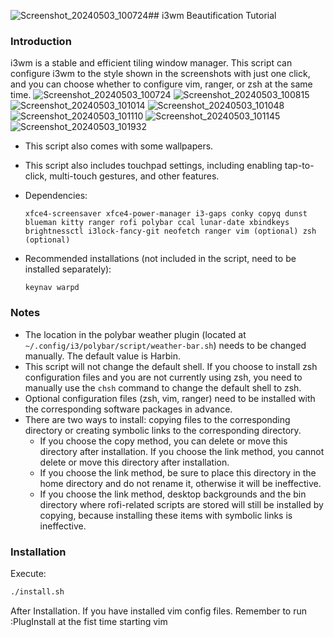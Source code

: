 ![Screenshot_20240503_100724](https://github.com/wiwyil2tr/My_i3wm_theme_configure/assets/108447154/03b6eb4d-6e09-495e-8509-2a87d58cfbe9)## i3wm Beautification Tutorial

### Introduction

i3wm is a stable and efficient tiling window manager. This script can configure i3wm to the style shown in the screenshots with just one click, and you can choose whether to configure vim, ranger, or zsh at the same time.
![Screenshot_20240503_100724](https://github.com/wiwyil2tr/My_i3wm_theme_configure/assets/108447154/bac0efa1-d279-4b2e-8cf2-4d269adde702)
![Screenshot_20240503_100815](https://github.com/wiwyil2tr/My_i3wm_theme_configure/assets/108447154/78967444-83a9-41be-a764-be5231ba393a)
![Screenshot_20240503_101014](https://github.com/wiwyil2tr/My_i3wm_theme_configure/assets/108447154/8a7567c3-0eb6-4295-b5b7-2869cd329e24)
![Screenshot_20240503_101048](https://github.com/wiwyil2tr/My_i3wm_theme_configure/assets/108447154/2a3f7bf7-4b03-42e4-b4c6-43c91448179c)
![Screenshot_20240503_101110](https://github.com/wiwyil2tr/My_i3wm_theme_configure/assets/108447154/345153bb-66c1-4831-b01c-9e1ddc7e9c25)
![Screenshot_20240503_101145](https://github.com/wiwyil2tr/My_i3wm_theme_configure/assets/108447154/d8ae8be2-b6ea-459b-ae37-fcc2b2b38c75)
![Screenshot_20240503_101932](https://github.com/wiwyil2tr/My_i3wm_theme_configure/assets/108447154/fe188bf8-2068-4729-8527-b775c18997a1)


* This script also comes with some wallpapers.
* This script also includes touchpad settings, including enabling tap-to-click, multi-touch gestures, and other features.
* Dependencies:
  
  ```
  xfce4-screensaver xfce4-power-manager i3-gaps conky copyq dunst blueman kitty ranger rofi polybar ccal lunar-date xbindkeys brightnessctl i3lock-fancy-git neofetch ranger vim (optional) zsh (optional)
  ```

* Recommended installations (not included in the script, need to be installed separately):
  
  ```
  keynav warpd
  ```

### Notes

* The location in the polybar weather plugin (located at `~/.config/i3/polybar/script/weather-bar.sh`) needs to be changed manually. The default value is Harbin.
* This script will not change the default shell. If you choose to install zsh configuration files and you are not currently using zsh, you need to manually use the `chsh` command to change the default shell to zsh.
* Optional configuration files (zsh, vim, ranger) need to be installed with the corresponding software packages in advance.
* There are two ways to install: copying files to the corresponding directory or creating symbolic links to the corresponding directory.
  * If you choose the copy method, you can delete or move this directory after installation. If you choose the link method, you cannot delete or move this directory after installation.
  * If you choose the link method, be sure to place this directory in the home directory and do not rename it, otherwise it will be ineffective.
  * If you choose the link method, desktop backgrounds and the bin directory where rofi-related scripts are stored will still be installed by copying, because installing these items with symbolic links is ineffective.
  
### Installation

Execute:

```bash
./install.sh
```
After Installation. If you have installed vim config files. Remember to run :PlugInstall at the fist time starting vim
